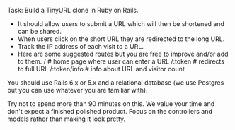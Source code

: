 Task: Build a TinyURL clone in Ruby on Rails.

- It should allow users to submit a URL which will then be shortened and can be shared.
- When users click on the short URL they are redirected to the long URL.
- Track the IP address of each visit to a URL.
- Here are some suggested routes but you are free to improve and/or add to them.
/ # home page where user can enter a URL
/:token # redirects to full URL
/:token/info # info about URL and visitor count

You should use Rails 6.x or 5.x and a relational database (we use Postgres but you can use
whatever you are familiar with).

Try not to spend more than 90 minutes on this. We value your time and don't expect a finished
polished product. Focus on the controllers and models rather than making it look pretty.
